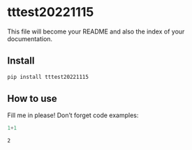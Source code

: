tttest20221115
================

<!-- WARNING: THIS FILE WAS AUTOGENERATED! DO NOT EDIT! -->

This file will become your README and also the index of your
documentation.

## Install

``` sh
pip install tttest20221115
```

## How to use

Fill me in please! Don’t forget code examples:

``` python
1+1
```

    2
